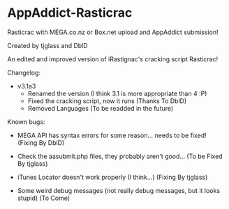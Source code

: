AppAddict-Rasticrac
===================

Rasticrac with MEGA.co.nz or Box.net upload and AppAddict submission!

Created by tjglass and DblD

An edited and improved version of iRastignac's cracking script Rasticrac!

Changelog:

- v3.1a3
	- Renamed the version (I think 3.1 is more appropriate than 4 :P)
	- Fixed the cracking script, now it runs				(Thanks To DblD)
	- Removed Languages							(To be readded in the future)

Known bugs:

- MEGA API has syntax errors for some reason... needs to be fixed! (Fixing By DblD)

- Check the aasubmit.php files, they probably aren't good... (To be Fixed By tjglass)

- iTunes Locator doesn't work properly (I think...) (Fixing By tjglass)

- Some weird debug messages (not really debug messages, but it looks stupid) (To Come)
